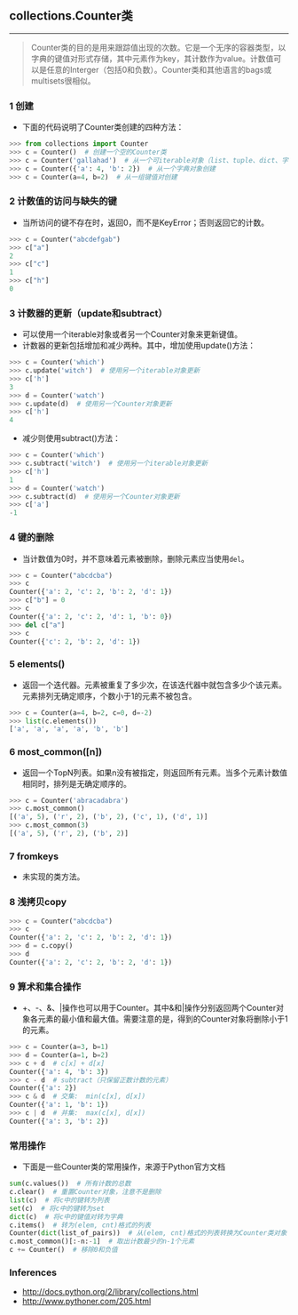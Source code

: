 ## collections.Counter类
***

> Counter类的目的是用来跟踪值出现的次数。它是一个无序的容器类型，以字典的键值对形式存储，其中元素作为key，其计数作为value。计数值可以是任意的Interger（包括0和负数）。Counter类和其他语言的bags或multisets很相似。

### 1 创建
- 下面的代码说明了Counter类创建的四种方法：
```python
>>> from collections import Counter
>>> c = Counter()  # 创建一个空的Counter类
>>> c = Counter('gallahad')  # 从一个可iterable对象（list、tuple、dict、字符串等）创建
>>> c = Counter({'a': 4, 'b': 2})  # 从一个字典对象创建
>>> c = Counter(a=4, b=2)  # 从一组键值对创建
```
### 2 计数值的访问与缺失的键
- 当所访问的键不存在时，返回0，而不是KeyError；否则返回它的计数。
```python
>>> c = Counter("abcdefgab")
>>> c["a"]
2
>>> c["c"]
1
>>> c["h"]
0
```

### 3 计数器的更新（update和subtract）
- 可以使用一个iterable对象或者另一个Counter对象来更新键值。
- 计数器的更新包括增加和减少两种。其中，增加使用update()方法：
```python
>>> c = Counter('which')
>>> c.update('witch')  # 使用另一个iterable对象更新
>>> c['h']
3
>>> d = Counter('watch')
>>> c.update(d)  # 使用另一个Counter对象更新
>>> c['h']
4
```
- 减少则使用subtract()方法：
```python
>>> c = Counter('which')
>>> c.subtract('witch')  # 使用另一个iterable对象更新
>>> c['h']
1
>>> d = Counter('watch')
>>> c.subtract(d)  # 使用另一个Counter对象更新
>>> c['a']
-1
```

### 4 键的删除
- 当计数值为0时，并不意味着元素被删除，删除元素应当使用`del`。
```python
>>> c = Counter("abcdcba")
>>> c
Counter({'a': 2, 'c': 2, 'b': 2, 'd': 1})
>>> c["b"] = 0
>>> c
Counter({'a': 2, 'c': 2, 'd': 1, 'b': 0})
>>> del c["a"]
>>> c
Counter({'c': 2, 'b': 2, 'd': 1})
```

### 5 elements()
- 返回一个迭代器。元素被重复了多少次，在该迭代器中就包含多少个该元素。元素排列无确定顺序，个数小于1的元素不被包含。
```python
>>> c = Counter(a=4, b=2, c=0, d=-2)
>>> list(c.elements())
['a', 'a', 'a', 'a', 'b', 'b']
```

### 6 most_common([n])
- 返回一个TopN列表。如果n没有被指定，则返回所有元素。当多个元素计数值相同时，排列是无确定顺序的。
```python
>>> c = Counter('abracadabra')
>>> c.most_common()
[('a', 5), ('r', 2), ('b', 2), ('c', 1), ('d', 1)]
>>> c.most_common(3)
[('a', 5), ('r', 2), ('b', 2)]
```

### 7 fromkeys
- 未实现的类方法。

### 8 浅拷贝copy
```python
>>> c = Counter("abcdcba")
>>> c
Counter({'a': 2, 'c': 2, 'b': 2, 'd': 1})
>>> d = c.copy()
>>> d
Counter({'a': 2, 'c': 2, 'b': 2, 'd': 1})
```
### 9 算术和集合操作
- +、-、&、|操作也可以用于Counter。其中&和|操作分别返回两个Counter对象各元素的最小值和最大值。需要注意的是，得到的Counter对象将删除小于1的元素。
```python
>>> c = Counter(a=3, b=1)
>>> d = Counter(a=1, b=2)
>>> c + d  # c[x] + d[x]
Counter({'a': 4, 'b': 3})
>>> c - d  # subtract（只保留正数计数的元素）
Counter({'a': 2})
>>> c & d  # 交集:  min(c[x], d[x])
Counter({'a': 1, 'b': 1})
>>> c | d  # 并集:  max(c[x], d[x])
Counter({'a': 3, 'b': 2})
```
### 常用操作
- 下面是一些Counter类的常用操作，来源于Python官方文档
```python
sum(c.values())  # 所有计数的总数
c.clear()  # 重置Counter对象，注意不是删除
list(c)  # 将c中的键转为列表
set(c)  # 将c中的键转为set
dict(c)  # 将c中的键值对转为字典
c.items()  # 转为(elem, cnt)格式的列表
Counter(dict(list_of_pairs))  # 从(elem, cnt)格式的列表转换为Counter类对象
c.most_common()[:-n:-1]  # 取出计数最少的n-1个元素
c += Counter()  # 移除0和负值
```

### Inferences
- http://docs.python.org/2/library/collections.html
- http://www.pythoner.com/205.html
